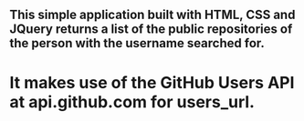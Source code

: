 ## This simple application built with HTML, CSS and JQuery returns a list of the public repositories of the person with the username searched for.

# It makes use of the GitHub Users API at api.github.com for users_url.